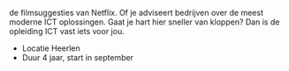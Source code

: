de filmsuggesties van Netflix. Of je adviseert bedrijven over de meest moderne
ICT oplossingen. Gaat je hart hier sneller van kloppen? Dan is de opleiding
ICT vast iets voor jou.  
* Locatie Heerlen
* Duur 4 jaar, start in september